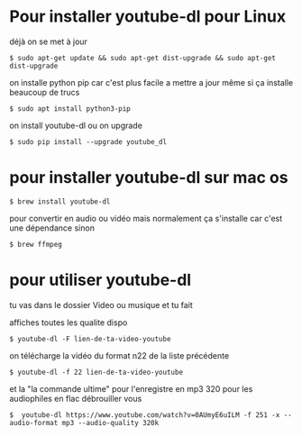 
Pour installer youtube-dl pour Linux
================================== 
 déjà on se met à jour
 ````````````````````````````````````````````````````````````````````````````````````````
$ sudo apt-get update && sudo apt-get dist-upgrade && sudo apt-get dist-upgrade
````````````````````````````````````````````````````````````````````````````````````````
on installe python pip car c'est plus facile a mettre a jour même si  ça installe beaucoup de trucs
````````````````````````````````````````````````````````````````````````````````````````
$ sudo apt install python3-pip
````````````````````````````````````````````````````````````````````````````````````````

on install youtube-dl ou on upgrade

````````````````````````````````````````````````````````````````````````````````````````
$ sudo pip install --upgrade youtube_dl
````````````````````````````````````````````````````````````````````````````````````````


pour installer youtube-dl sur mac os 
=========================================
````````````````````````````````````````````````````````````````````````````````````````
$ brew install youtube-dl
````````````````````````````````````````````````````````````````````````````````````````

pour convertir en audio ou vidéo 
mais normalement ça s'installe car c'est une dépendance sinon
````````````````````````````````````````````````````````````````````````````````````````
$ brew ffmpeg  
````````````````````````````````````````````````````````````````````````````````````````

pour  utiliser youtube-dl
======================================
tu vas dans le dossier Video ou musique 
 et tu fait 
 

 affiches toutes les qualite dispo 
````````````````````````````````````````````````````````````````````````````````````````
$ youtube-dl -F lien-de-ta-video-youtube
````````````````````````````````````````````````````````````````````````````````````````


  on télécharge la vidéo du format n22 de la liste précédente
````````````````````````````````````````````````````````````````````````````````````````
$ youtube-dl -f 22 lien-de-ta-video-youtube
````````````````````````````````````````````````````````````````````````````````````````


 et la "la commande ultime" pour l'enregistre en mp3 320  pour les audiophiles en flac débrouiller vous 
````````````````````````````````````````````````````````````````````````````````````````
$  youtube-dl https://www.youtube.com/watch?v=0AUmyE6uILM -f 251 -x --audio-format mp3 --audio-quality 320k
````````````````````````````````````````````````````````````````````````````````````````





